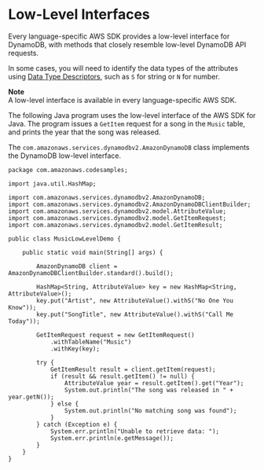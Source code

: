 # Low\-Level Interfaces<a name="Programming.SDKs.Interfaces.LowLevel"></a>

Every language\-specific AWS SDK provides a low\-level interface for DynamoDB, with methods that closely resemble low\-level DynamoDB API requests\.

In some cases, you will need to identify the data types of the attributes using [Data Type Descriptors](Programming.LowLevelAPI.md#Programming.LowLevelAPI.DataTypeDescriptors), such as `S` for string or `N` for number\.

**Note**  
A low\-level interface is available in every language\-specific AWS SDK\.

The following Java program uses the low\-level interface of the AWS SDK for Java\. The program issues a `GetItem` request for a song in the `Music` table, and prints the year that the song was released\.

The `com.amazonaws.services.dynamodbv2.AmazonDynamoDB` class implements the DynamoDB low\-level interface\.

```
package com.amazonaws.codesamples;

import java.util.HashMap;

import com.amazonaws.services.dynamodbv2.AmazonDynamoDB;
import com.amazonaws.services.dynamodbv2.AmazonDynamoDBClientBuilder;
import com.amazonaws.services.dynamodbv2.model.AttributeValue;
import com.amazonaws.services.dynamodbv2.model.GetItemRequest;
import com.amazonaws.services.dynamodbv2.model.GetItemResult;

public class MusicLowLevelDemo {

    public static void main(String[] args) {

        AmazonDynamoDB client = AmazonDynamoDBClientBuilder.standard().build();

        HashMap<String, AttributeValue> key = new HashMap<String, AttributeValue>();
        key.put("Artist", new AttributeValue().withS("No One You Know"));
        key.put("SongTitle", new AttributeValue().withS("Call Me Today"));

        GetItemRequest request = new GetItemRequest()
            .withTableName("Music")
            .withKey(key);

        try {
            GetItemResult result = client.getItem(request);
            if (result && result.getItem() != null) {
                AttributeValue year = result.getItem().get("Year");
                System.out.println("The song was released in " + year.getN());
            } else {
                System.out.println("No matching song was found");
            }
        } catch (Exception e) {
            System.err.println("Unable to retrieve data: ");
            System.err.println(e.getMessage());
        }
    }
}
```